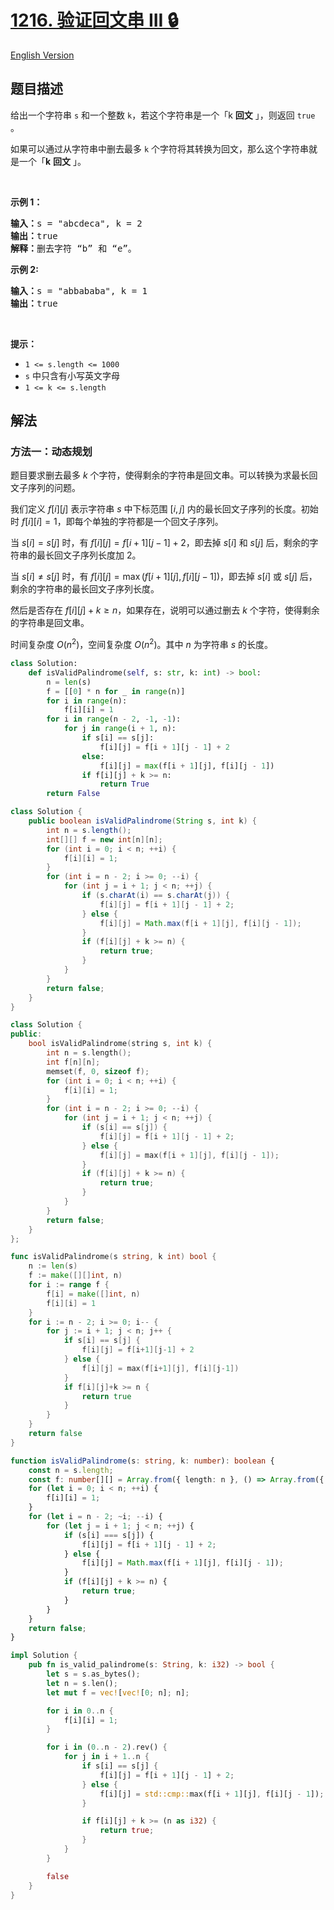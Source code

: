 # [1216. 验证回文串 III 🔒](https://leetcode.cn/problems/valid-palindrome-iii)

[English Version](/solution/1200-1299/1216.Valid%20Palindrome%20III/README_EN.md)

<!-- tags:字符串,动态规划 -->

<!-- difficulty:困难 -->

## 题目描述

<!-- 这里写题目描述 -->

<p>给出一个字符串&nbsp;<code>s</code>&nbsp;和一个整数&nbsp;<code>k</code>，若这个字符串是一个「k&nbsp;<strong>回文</strong>&nbsp;」，则返回 <code>true</code> 。</p>

<p>如果可以通过从字符串中删去最多 <code>k</code> 个字符将其转换为回文，那么这个字符串就是一个「<strong>k</strong>&nbsp;<strong>回文</strong>&nbsp;」。</p>

<p>&nbsp;</p>

<p><strong>示例 1：</strong></p>

<pre>
<strong>输入：</strong>s = "abcdeca", k = 2
<strong>输</strong><strong>出：</strong>true
<strong>解释：</strong>删去字符 “b” 和 “e”。
</pre>

<p><strong>示例 2:</strong></p>

<pre>
<strong>输入：</strong>s = "abbababa", k = 1
<strong>输</strong><strong>出：</strong>true
</pre>

<p>&nbsp;</p>

<p><strong>提示：</strong></p>

<ul>
	<li><code>1 &lt;= s.length &lt;= 1000</code></li>
	<li><code>s</code>&nbsp;中只含有小写英文字母</li>
	<li><code>1 &lt;= k&nbsp;&lt;= s.length</code></li>
</ul>

## 解法

### 方法一：动态规划

题目要求删去最多 $k$ 个字符，使得剩余的字符串是回文串。可以转换为求最长回文子序列的问题。

我们定义 $f[i][j]$ 表示字符串 $s$ 中下标范围 $[i, j]$ 内的最长回文子序列的长度。初始时 $f[i][i] = 1$，即每个单独的字符都是一个回文子序列。

当 $s[i] = s[j]$ 时，有 $f[i][j] = f[i + 1][j - 1] + 2$，即去掉 $s[i]$ 和 $s[j]$ 后，剩余的字符串的最长回文子序列长度加 $2$。

当 $s[i] \neq s[j]$ 时，有 $f[i][j] = \max(f[i + 1][j], f[i][j - 1])$，即去掉 $s[i]$ 或 $s[j]$ 后，剩余的字符串的最长回文子序列长度。

然后是否存在 $f[i][j] + k \geq n$，如果存在，说明可以通过删去 $k$ 个字符，使得剩余的字符串是回文串。

时间复杂度 $O(n^2)$，空间复杂度 $O(n^2)$。其中 $n$ 为字符串 $s$ 的长度。

<!-- tabs:start -->

```python
class Solution:
    def isValidPalindrome(self, s: str, k: int) -> bool:
        n = len(s)
        f = [[0] * n for _ in range(n)]
        for i in range(n):
            f[i][i] = 1
        for i in range(n - 2, -1, -1):
            for j in range(i + 1, n):
                if s[i] == s[j]:
                    f[i][j] = f[i + 1][j - 1] + 2
                else:
                    f[i][j] = max(f[i + 1][j], f[i][j - 1])
                if f[i][j] + k >= n:
                    return True
        return False
```

```java
class Solution {
    public boolean isValidPalindrome(String s, int k) {
        int n = s.length();
        int[][] f = new int[n][n];
        for (int i = 0; i < n; ++i) {
            f[i][i] = 1;
        }
        for (int i = n - 2; i >= 0; --i) {
            for (int j = i + 1; j < n; ++j) {
                if (s.charAt(i) == s.charAt(j)) {
                    f[i][j] = f[i + 1][j - 1] + 2;
                } else {
                    f[i][j] = Math.max(f[i + 1][j], f[i][j - 1]);
                }
                if (f[i][j] + k >= n) {
                    return true;
                }
            }
        }
        return false;
    }
}
```

```cpp
class Solution {
public:
    bool isValidPalindrome(string s, int k) {
        int n = s.length();
        int f[n][n];
        memset(f, 0, sizeof f);
        for (int i = 0; i < n; ++i) {
            f[i][i] = 1;
        }
        for (int i = n - 2; i >= 0; --i) {
            for (int j = i + 1; j < n; ++j) {
                if (s[i] == s[j]) {
                    f[i][j] = f[i + 1][j - 1] + 2;
                } else {
                    f[i][j] = max(f[i + 1][j], f[i][j - 1]);
                }
                if (f[i][j] + k >= n) {
                    return true;
                }
            }
        }
        return false;
    }
};
```

```go
func isValidPalindrome(s string, k int) bool {
	n := len(s)
	f := make([][]int, n)
	for i := range f {
		f[i] = make([]int, n)
		f[i][i] = 1
	}
	for i := n - 2; i >= 0; i-- {
		for j := i + 1; j < n; j++ {
			if s[i] == s[j] {
				f[i][j] = f[i+1][j-1] + 2
			} else {
				f[i][j] = max(f[i+1][j], f[i][j-1])
			}
			if f[i][j]+k >= n {
				return true
			}
		}
	}
	return false
}
```

```ts
function isValidPalindrome(s: string, k: number): boolean {
    const n = s.length;
    const f: number[][] = Array.from({ length: n }, () => Array.from({ length: n }, () => 0));
    for (let i = 0; i < n; ++i) {
        f[i][i] = 1;
    }
    for (let i = n - 2; ~i; --i) {
        for (let j = i + 1; j < n; ++j) {
            if (s[i] === s[j]) {
                f[i][j] = f[i + 1][j - 1] + 2;
            } else {
                f[i][j] = Math.max(f[i + 1][j], f[i][j - 1]);
            }
            if (f[i][j] + k >= n) {
                return true;
            }
        }
    }
    return false;
}
```

```rust
impl Solution {
    pub fn is_valid_palindrome(s: String, k: i32) -> bool {
        let s = s.as_bytes();
        let n = s.len();
        let mut f = vec![vec![0; n]; n];

        for i in 0..n {
            f[i][i] = 1;
        }

        for i in (0..n - 2).rev() {
            for j in i + 1..n {
                if s[i] == s[j] {
                    f[i][j] = f[i + 1][j - 1] + 2;
                } else {
                    f[i][j] = std::cmp::max(f[i + 1][j], f[i][j - 1]);
                }

                if f[i][j] + k >= (n as i32) {
                    return true;
                }
            }
        }

        false
    }
}
```

<!-- tabs:end -->

<!-- end -->
